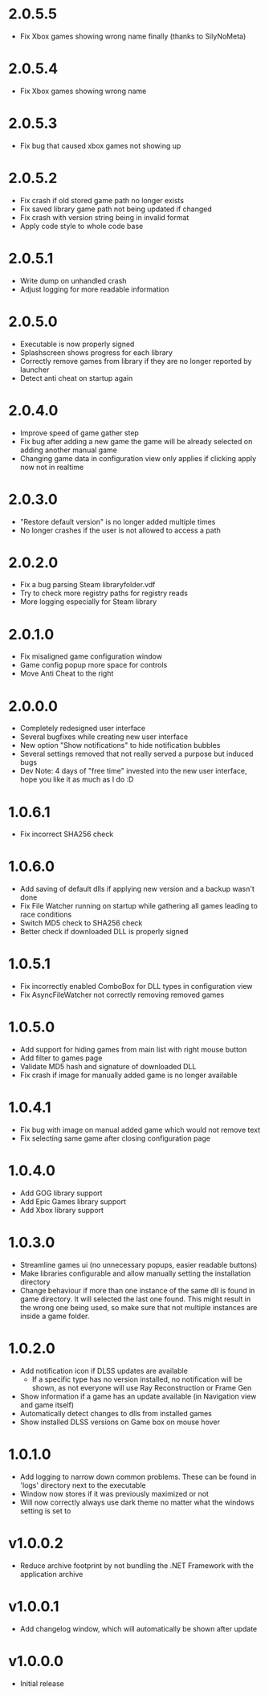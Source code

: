 # 2.0.5.5
* Fix Xbox games showing wrong name finally (thanks to SilyNoMeta)

# 2.0.5.4
* Fix Xbox games showing wrong name

# 2.0.5.3

* Fix bug that caused xbox games not showing up

# 2.0.5.2

* Fix crash if old stored game path no longer exists
* Fix saved library game path not being updated if changed
* Fix crash with version string being in invalid format
* Apply code style to whole code base

# 2.0.5.1

* Write dump on unhandled crash
* Adjust logging for more readable information

# 2.0.5.0

* Executable is now properly signed
* Splashscreen shows progress for each library
* Correctly remove games from library if they are no longer reported by launcher
* Detect anti cheat on startup again

# 2.0.4.0

* Improve speed of game gather step
* Fix bug after adding a new game the game will be already selected on adding another manual game
* Changing game data in configuration view only applies if clicking apply now not in realtime

# 2.0.3.0

* "Restore default version" is no longer added multiple times
* No longer crashes if the user is not allowed to access a path

# 2.0.2.0

* Fix a bug parsing Steam libraryfolder.vdf
* Try to check more registry paths for registry reads
* More logging especially for Steam library

# 2.0.1.0

* Fix misaligned game configuration window
* Game config popup more space for controls
* Move Anti Cheat to the right

# 2.0.0.0

* Completely redesigned user interface
* Several bugfixes while creating new user interface
* New option "Show notifications" to hide notification bubbles
* Several settings removed that not really served a purpose but induced bugs
* Dev Note: 4 days of "free time" invested into the new user interface, hope you like it as much as I do :D

# 1.0.6.1

* Fix incorrect SHA256 check

# 1.0.6.0

* Add saving of default dlls if applying new version and a backup wasn't done
* Fix File Watcher running on startup while gathering all games leading to race conditions
* Switch MD5 check to SHA256 check
* Better check if downloaded DLL is properly signed

# 1.0.5.1

* Fix incorrectly enabled ComboBox for DLL types in configuration view
* Fix AsyncFileWatcher not correctly removing removed games

# 1.0.5.0

* Add support for hiding games from main list with right mouse button
* Add filter to games page
* Validate MD5 hash and signature of downloaded DLL
* Fix crash if image for manually added game is no longer available

# 1.0.4.1

* Fix bug with image on manual added game which would not remove text
* Fix selecting same game after closing configuration page

# 1.0.4.0

* Add GOG library support
* Add Epic Games library support
* Add Xbox library support

# 1.0.3.0

* Streamline games ui (no unnecessary popups, easier readable buttons)
* Make libraries configurable and allow manually setting the installation directory
* Change behaviour if more than one instance of the same dll is found in game directory. It will selected the last one
  found. This might result in the wrong one being used, so make sure that not multiple instances are inside a game
  folder.

# 1.0.2.0

* Add notification icon if DLSS updates are available
    * If a specific type has no version installed, no notification will be shown, as not everyone will use Ray
      Reconstruction or Frame Gen
* Show information if a game has an update available (in Navigation view and game itself)
* Automatically detect changes to dlls from installed games
* Show installed DLSS versions on Game box on mouse hover

# 1.0.1.0

* Add logging to narrow down common problems. These can be found in 'logs' directory next to the executable
* Window now stores if it was previously maximized or not
* Will now correctly always use dark theme no matter what the windows setting is set to

# v1.0.0.2

* Reduce archive footprint by not bundling the .NET Framework with the application archive

# v1.0.0.1

* Add changelog window, which will automatically be shown after update

# v1.0.0.0

* Initial release